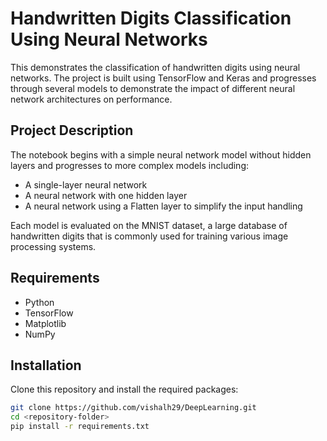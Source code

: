 
# Handwritten Digits Classification Using Neural Networks

This demonstrates the classification of handwritten digits using neural networks. The project is built using TensorFlow and Keras and progresses through several models to demonstrate the impact of different neural network architectures on performance.

## Project Description

The notebook begins with a simple neural network model without hidden layers and progresses to more complex models including:
- A single-layer neural network
- A neural network with one hidden layer
- A neural network using a Flatten layer to simplify the input handling

Each model is evaluated on the MNIST dataset, a large database of handwritten digits that is commonly used for training various image processing systems.

## Requirements

- Python 
- TensorFlow 
- Matplotlib
- NumPy

## Installation

Clone this repository and install the required packages:

```bash
git clone https://github.com/vishalh29/DeepLearning.git
cd <repository-folder>
pip install -r requirements.txt
```

